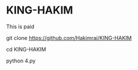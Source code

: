 # KING-HAKIM
This is paid 

git clone https://github.com/Hakimraj/KING-HAKIM

cd KING-HAKIM

python 4.py
